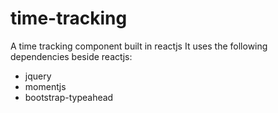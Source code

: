 # time-tracking
A time tracking component built in reactjs
It uses the following dependencies beside reactjs:

* jquery
* momentjs
* bootstrap-typeahead 
